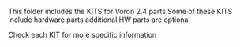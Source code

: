 This folder includes the KITS for Voron 2.4 parts
Some of these KITS include hardware parts 
additional HW parts are optional

Check each KIT for more specific information
